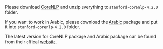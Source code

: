 Please download [CoreNLP](http://nlp.stanford.edu/software/stanford-corenlp-latest.zip) and unzip everything to <code>stanford-corenlp-4.2.0</code> folder. 

If you want to work in Arabic, please download the [Arabic](http://nlp.stanford.edu/software/stanford-corenlp-4.2.0-models-arabic.jar) package and put it into <code>stanford-corenlp-4.2.0</code> folder.

The latest version for CoreNLP package and Arabic package can be found from their offical [website](https://stanfordnlp.github.io/CoreNLP/index.html).
